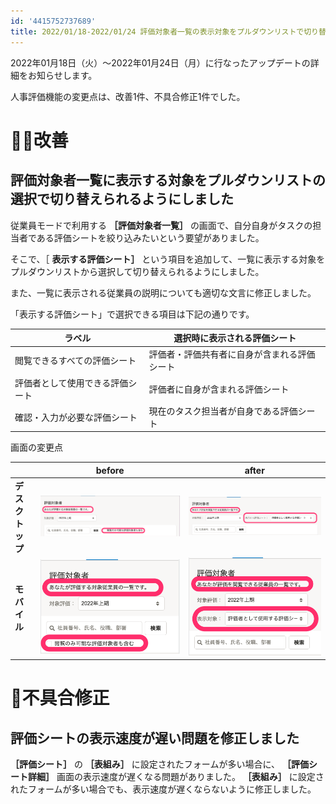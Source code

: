 ```yaml
---
id: '4415752737689'
title: 2022/01/18-2022/01/24 評価対象者一覧の表示対象をプルダウンリストで切り替えられるようにしました 他1件
---
```

2022年01月18日（火）〜2022年01月24日（月）に行なったアップデートの詳細をお知らせします。

人事評価機能の変更点は、改善1件、不具合修正1件でした。

# 🚸💬改善

## 評価対象者一覧に表示する対象をプルダウンリストの選択で切り替えられるようにしました

従業員モードで利用する **［評価対象者一覧］** の画面で、自分自身がタスクの担当者である評価シートを絞り込みたいという要望がありました。

そこで、［ **表示する評価シート］** という項目を追加して、一覧に表示する対象をプルダウンリストから選択して切り替えられるようにしました。

また、一覧に表示される従業員の説明についても適切な文言に修正しました。

「表示する評価シート」で選択できる項目は下記の通りです。

| **ラベル** | **選択時に表示される評価シート** |
| --- | --- |
| 閲覧できるすべての評価シート | 評価者・評価共有者に自身が含まれる評価シート |
| 評価者として使用できる評価シート | 評価者に自身が含まれる評価シート |
| 確認・入力が必要な評価シート | 現在のタスク担当者が自身である評価シート |

画面の変更点

|   | **before** | **after** |
| --- | --- | --- |
| **デスクトップ** | ![](./desktop_before.png) | ![](./desktop_after.png) |
| **モバイル** | ![](./mobile_before.png) | ![](./mobile_after.png) |

# 🐛不具合修正

## 評価シートの表示速度が遅い問題を修正しました

 **［評価シート］** の **［表組み］** に設定されたフォームが多い場合に、 **［評価シート詳細］** 画面の表示速度が遅くなる問題がありました。 **［表組み］** に設定されたフォームが多い場合でも、表示速度が遅くならないように修正しました。
